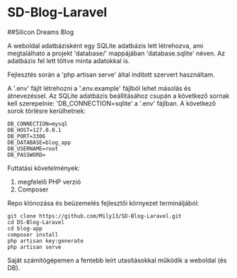 # SD-Blog-Laravel
##Silicon Dreams Blog

A weboldal adatbázisként egy SQLite adatbázis lett létrehozva, ami megtalálható a projekt 'database/' mappájában 'database.sqlite' néven.
Az adatbázis fel lett töltve minta adatokkal is.

Fejlesztés során a 'php artisan serve' által indított szervert használtam.

A '.env' fájlt létrehozni a '.env.example' fájlból lehet másolás és átnevezéssel.
Az SQLite adatbázis beállításához csupán a következő sornak kell szerepelnie: 'DB_CONNECTION=sqlite' a '.env' fájlban.
A következő sorok törlésre kerülhetnek:
```
DB_CONNECTION=mysql 
DB_HOST=127.0.0.1
DB_PORT=3306
DB_DATABASE=blog_app
DB_USERNAME=root
DB_PASSWORD=
```
Futtatási követelmények:
1) megfelelő PHP verzió 
2) Composer

Repo klónozása és beüzemelés fejlesztői környezet termináljából:
```
git clone https://github.com/Mily13/SD-Blog-Laravel.git
cd DS-Blog-Laravel
cd blog-app
composer install
php artisan key:generate
php artisan serve
```
Saját számítógépemen a fentebb leírt utasításokkal működik a weboldal (és DB). 

